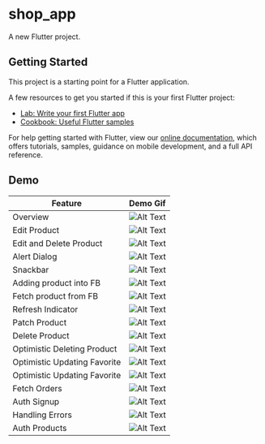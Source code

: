 # shop_app

A new Flutter project.

## Getting Started

This project is a starting point for a Flutter application.

A few resources to get you started if this is your first Flutter project:

- [Lab: Write your first Flutter app](https://flutter.dev/docs/get-started/codelab)
- [Cookbook: Useful Flutter samples](https://flutter.dev/docs/cookbook)

For help getting started with Flutter, view our
[online documentation](https://flutter.dev/docs), which offers tutorials,
samples, guidance on mobile development, and a full API reference.

## Demo

| Feature | Demo Gif |
| --- | ----------- |
| Overview | ![Alt Text](overview.gif) |
| Edit Product | ![Alt Text](edit-product.gif) |
| Edit and Delete Product | ![Alt Text](edit-and-delete-product.gif) |
| Alert Dialog | ![Alt Text](alert-dialog.gif) |
| Snackbar | ![Alt Text](snackbar.gif) |
| Adding product into FB | ![Alt Text](add-product-to-firebase-gif.gif) |
| Fetch product from FB | ![Alt Text](fetch-product-fb.gif) |
| Refresh Indicator | ![Alt Text](refresh-indicator.gif) |
| Patch Product | ![Alt Text](patch-product.gif) |
| Delete Product | ![Alt Text](delete-product.gif) |
| Optimistic Deleting Product | ![Alt Text](optimistic-deleting.gif) |
| Optimistic Updating Favorite | ![Alt Text](updating-favorite.gif) |
| Optimistic Updating Favorite | ![Alt Text](order-fb.gif) |
| Fetch Orders | ![Alt Text](fetch-orders.gif) |
| Auth Signup | ![Alt Text](auth-signup.gif) |
| Handling Errors | ![Alt Text](handling-error.gif) |
| Auth Products | ![Alt Text](auth-products.gif) |
